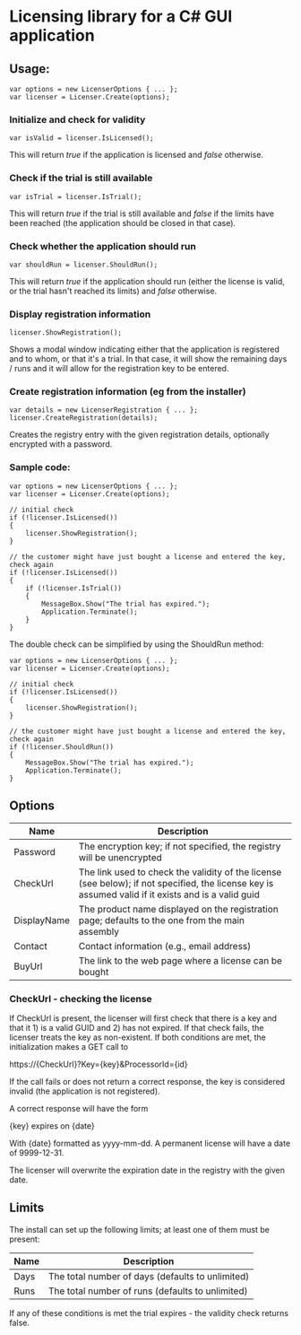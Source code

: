 # Licensing library for a C# GUI application

## Usage:

    var options = new LicenserOptions { ... };
    var licenser = Licenser.Create(options);

### Initialize and check for validity

    var isValid = licenser.IsLicensed();

This will return *true* if the application is licensed and *false* otherwise.

### Check if the trial is still available

    var isTrial = licenser.IsTrial();

This will return *true* if the trial is still available and *false* if the limits have been reached (the application should be closed in that case).

### Check whether the application should run

    var shouldRun = licenser.ShouldRun();

This will return *true* if the application should run (either the license is valid, or the trial hasn't reached its limits) and *false* otherwise.

### Display registration information

    licenser.ShowRegistration();

Shows a modal window indicating either that the application is registered and to whom, or that it's a trial. In that case, it will show the remaining days / runs
and it will allow for the registration key to be entered.

### Create registration information (eg from the installer)

    var details = new LicenserRegistration { ... };
    licenser.CreateRegistration(details);

Creates the registry entry with the given registration details, optionally encrypted with a password.

### Sample code:

    var options = new LicenserOptions { ... };
    var licenser = Licenser.Create(options);

    // initial check
    if (!licenser.IsLicensed())
    {
        licenser.ShowRegistration();
    }

    // the customer might have just bought a license and entered the key, check again
    if (!licenser.IsLicensed())
    {
        if (!licenser.IsTrial())
        {
            MessageBox.Show("The trial has expired.");
            Application.Terminate();
        }
    }

The double check can be simplified by using the ShouldRun method:

    var options = new LicenserOptions { ... };
    var licenser = Licenser.Create(options);

    // initial check
    if (!licenser.IsLicensed())
    {
        licenser.ShowRegistration();
    }

    // the customer might have just bought a license and entered the key, check again
    if (!licenser.ShouldRun())
    {
        MessageBox.Show("The trial has expired.");
        Application.Terminate();
    }


## Options

Name        | Description
----------- | -----------
Password    | The encryption key; if not specified, the registry will be unencrypted
CheckUrl    | The link used to check the validity of the license (see below); if not specified, the license key is assumed valid if it exists and is a valid guid
DisplayName | The product name displayed on the registration page; defaults to the one from the main assembly
Contact     | Contact information (e.g., email address)
BuyUrl      | The link to the web page where a license can be bought

### CheckUrl - checking the license

If CheckUrl is present, the licenser will first check that there is a key and that it 1) is a valid GUID and 2) has not expired. If that check fails,
the licenser treats the key as non-existent. If both conditions are met, the initialization makes a GET call to

https://{CheckUrl}?Key={key}&ProcessorId={id} 

If the call fails or does not return a correct response, the key is considered invalid (the application is not registered).

A correct response will have the form

{key} expires on {date}

With {date} formatted as yyyy-mm-dd. A permanent license will have a date of 9999-12-31.

The licenser will overwrite the expiration date in the registry with the given date.


## Limits

The install can set up the following limits; at least one of them must be present:

Name   | Description
------ | -----------
Days   | The total number of days (defaults to unlimited)
Runs   | The total number of runs (defaults to unlimited)

If any of these conditions is met the trial expires - the validity check returns false.
